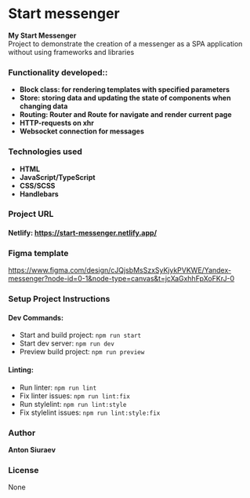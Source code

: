 # Start messenger

**My Start Messenger**  
Project to demonstrate the creation of a messenger as a SPA application without using frameworks and libraries

### Functionality developed::
- **Block class: for rendering templates with specified parameters**
- **Store: storing data and updating the state of components when changing data**
- **Routing: Router and Route for navigate and render current page**
- **HTTP-requests on xhr**
- **Websocket connection for messages**

### Technologies used
- **HTML**
- **JavaScript/TypeScript**
- **CSS/SCSS**
- **Handlebars**

### Project URL
#### Netlify: https://start-messenger.netlify.app/

### Figma template
https://www.figma.com/design/cJQjsbMsSzxSyKjykPVKWE/Yandex-messenger?node-id=0-1&node-type=canvas&t=jcXaGxhhFpXoFKrJ-0

### Setup Project Instructions

#### Dev Commands:
- Start and build project: `npm run start`
- Start dev server: `npm run dev`
- Preview build project: `npm run preview`

#### Linting:
- Run linter: `npm run lint`
- Fix linter issues: `npm run lint:fix`
- Run stylelint: `npm run lint:style`
- Fix stylelint issues: `npm run lint:style:fix`

### Author
**Anton Siuraev**

### License
None
